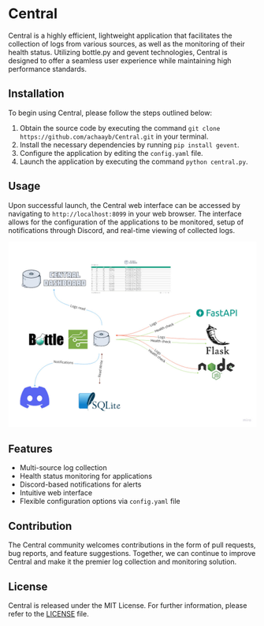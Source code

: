 # Central

Central is a highly efficient, lightweight application that facilitates the collection of logs from various sources, as well as the monitoring of their health status. Utilizing bottle.py and gevent technologies, Central is designed to offer a seamless user experience while maintaining high performance standards.

## Installation

To begin using Central, please follow the steps outlined below:

1. Obtain the source code by executing the command `git clone https://github.com/achaayb/Central.git` in your terminal.
2. Install the necessary dependencies by running `pip install gevent`.
3. Configure the application by editing the `config.yaml` file.
4. Launch the application by executing the command `python central.py`.

## Usage

Upon successful launch, the Central web interface can be accessed by navigating to `http://localhost:8099` in your web browser. The interface allows for the configuration of the applications to be monitored, setup of notifications through Discord, and real-time viewing of collected logs.

![Central Flow](/static/flow.jpg)

## Features

- Multi-source log collection
- Health status monitoring for applications
- Discord-based notifications for alerts
- Intuitive web interface
- Flexible configuration options via `config.yaml` file

## Contribution

The Central community welcomes contributions in the form of pull requests, bug reports, and feature suggestions. Together, we can continue to improve Central and make it the premier log collection and monitoring solution.

## License

Central is released under the MIT License. For further information, please refer to the [LICENSE](https://github.com/achaayb/Central/blob/master/LICENSE) file.